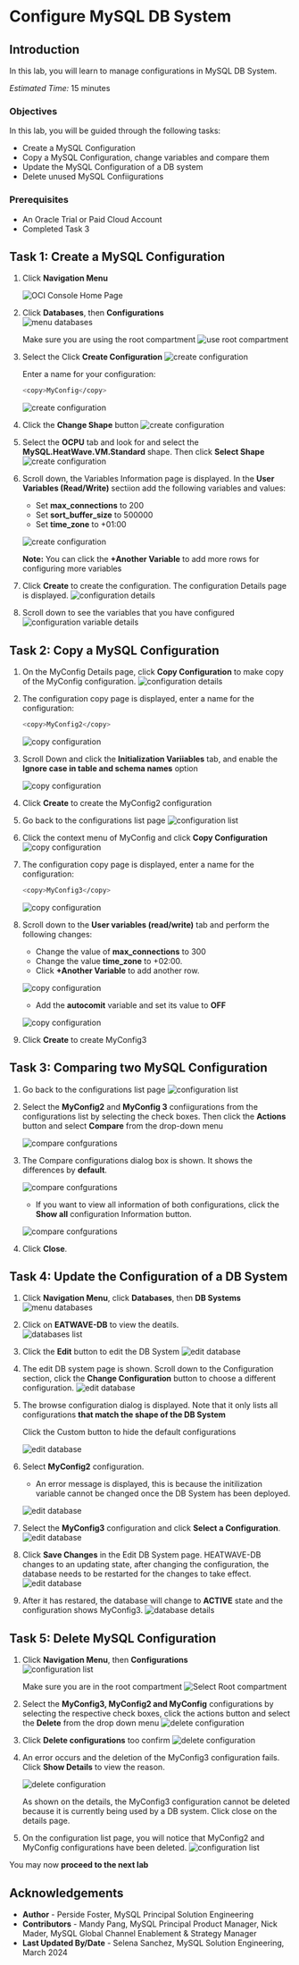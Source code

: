 # Configure MySQL DB System


## Introduction

In this lab, you will learn to manage configurations in MySQL DB System.

_Estimated Time:_ 15 minutes


### Objectives

In this lab, you will be guided through the following tasks:

- Create a MySQL Configuration 
- Copy a MySQL Configuration, change variables and compare them
- Update the MySQL Configuration of a DB system
- Delete unused MySQL Confiigurations

### Prerequisites

- An Oracle Trial or Paid Cloud Account
- Completed Task 3

## Task 1: Create a MySQL Configuration

1. Click **Navigation Menu**

    ![OCI Console Home Page](./images/homepage.png "home page")

2. Click  **Databases**, then **Configurations**  
    ![menu databases](./images/menu-databases-configurations.png "menu databases configurations")

    Make sure you are using the root compartment
    ![use root compartment](./images/select-compartment.png "use root comparment")

3. Select the Click **Create Configuration**
    ![create configuration](./images/create-configuration-list.png " click create configuration")

    Enter a name for your configuration: 

    ```bash
    <copy>MyConfig</copy>
    ```
  
    ![create configuration](./images/create-configuration-name.png "configuration compartment")

    
4. Click the **Change Shape** button 
    ![create configuration](./images/create-configuration-shape-change.png "change configuration shape")
    
5. Select the **OCPU** tab and look for and select the **MySQL.HeatWave.VM.Standard** shape. Then click **Select Shape**
    ![create configuration](./images/create-configuration-shape-select.png "select configuration shape")

6. Scroll down, the Variables Information page is displayed. In the **User Variables (Read/Write)** sectiion add the following variables and values:

    * Set **max_connections** to 200
    * Set **sort\_buffer\_size** to 500000
    * Set **time\_zone** to +01:00

    ![create configuration](./images/create-configuration-add-variables.png "configuration add variables")

    **Note:** You can click the **+Another Variable** to add more rows for configuring more variables

7. Click **Create** to create the configuration. The configuration Details page is displayed. 
    ![configuration details](./images/configuration-details.png "new configuration details")

8. Scroll down to see the variables that you have configured
    ![configuration variable details](./images/configuration-variables.png "new configuration variables details")



## Task 2: Copy a MySQL Configuration

1. On the MyConfig Details page, click **Copy Configuration** to make copy of the MyConfig configuration. 
    ![configuration details](./images/configuration-copy.png "click copy configuration")

2. The configuration copy page is displayed, enter a name for the configuration:

    ```bash
    <copy>MyConfig2</copy>
    ```

    ![copy configuration](./images/copy-configuration-name.png " copy configuration name")

3. Scroll Down and click the **Initialization Variiables** tab, and enable the **Ignore case in table and schema names** option

    ![copy configuration](./images/copy-configuration-change-initialization.png "copy configuration add initiialization variable")

4. Click **Create** to create the MyConfig2 configuration

5. Go back to the configurations list page
    ![configuration list](./images/list-configuration.png "list of configurations")

6. Click the context menu of MyConfig and click **Copy Configuration**
    ![copy configuration](./images/copy-configuration-from-dropdown.png "copy configuration dropdown menu")

7. The configuration copy page is displayed, enter a name for the configuration:

    ```bash
    <copy>MyConfig3</copy>
    ```
    ![copy configuration](./images/copy3-configuration-name.png "copy configuration name")

8. Scroll down to the **User variables (read/write)** tab and perform the following changes:
    * Change the value of **max_connections** to 300
    * Change the value **time_zone** to +02:00. 
    * Click **+Another Variable** to add another row.

    ![copy configuration](./images/copy-configuration-change-variables.png "copy configuration change variables")

    *  Add the **autocomit** variable and set its value to **OFF** 

    ![copy configuration](./images/copy-configuration-add-variable.png "copy configuration add variable")

9. Click **Create** to create MyConfig3 



## Task 3: Comparing two MySQL Configuration

1. Go back to the configurations list page 
    ![configuration list](./images/list-configuration3.png "list of confiigurations")
    
2. Select the **MyConfig2** and **MyConfig 3** confiigurations from the configurations list by selecting the check boxes. 
    Then click the **Actions** button and select **Compare** from the drop-down menu

    ![compare confgurations](./images/compare-configurations.png "click compare configurations")

3. The Compare configurations dialog box is shown. It shows the differences by **default**. 

    ![compare confgurations](./images/compare-configurations-default.png "compare confgurations default")

    * If you want to view all information of both configurations, click the **Show all** configuration Information button. 
    
    ![compare confgurations](./images/compare-configurations-show-all.png "compare confgurations all")

4. Click **Close**. 

## Task 4: Update the Configuration of a DB System

1. Click **Navigation Menu**, click  **Databases**, then **DB Systems**  
    ![menu databases](./images/menu-dbsystems.png "menu databases dbsystem")

2. Click on **EATWAVE-DB** to view the deatils.  
    ![databases list](./images/list-dbsystem.png "list of dbsystem")

3. Click the **Edit** button to edit the DB System
    ![edit database](./images/edit-dbsystem.png "click edit database")

4. The edit DB system page is shown. Scroll down to the Configuration section, click the **Change Configuration** button to choose a different configuration.
    ![edit database](./images/dbsystem-change-configuration.png "change database configuration")

5. The browse configuration dialog is displayed. Note that it only lists all configurations **that match the shape of the DB System**
    
    Click the Custom button to hide the default configurations 

    ![edit database](./images/dbsystem-change-configuration-custom.png "edit database cnfiguration custom tab")

6. Select **MyConfig2** configuration. 
    * An error message is displayed, this is because the initilization variable cannot be changed once the DB System has been deployed. 

    ![edit database](./images/dbsystem-change-configuration-error.png "edit database error")
    
7. Select the **MyConfig3** configuration and click **Select a Configuration**. 
    ![edit database](./images/dbsystem-change-configuration-final.png "change database configuration")

8. Click **Save Changes** in the Edit DB System page. HEATWAVE-DB changes to an updating state, after changing the configuration, the database needs to be restarted for the changes to take effect. 
    ![edit database](./images/dbsystem-change-configuration-save-changes.png "edit database save changes")

9. After it has restared, the database will change to **ACTIVE** state and the configuration shows MyConfig3. 
    ![database details](./images/dbsystem-active.png "active database")


## Task 5: Delete MySQL Configuration

1. Click **Navigation Menu**, then **Configurations**  
    ![configuration list](./images/menu-databases-configurations.png "list of confiigurations")

    Make sure you are in the root compartment
    ![Select Root compartment](./images/select-compartment.png "use root comparment")

3. Select the **MyConfig3, MyConfig2 and MyConfig** configurations by selecting the respective check boxes, click the actions button and select the **Delete** from the drop down menu
    ![delete configuration](./images/delete-configurations.png "click delete configuration")

4. Click **Delete configurations** too confirm
    ![delete configuration](./images/delete-configurations-confirm.png "delete configuration")

5. An error occurs and the deletion of the MyConfig3 configuration fails. Click **Show Details** to view the reason. 

    ![delete configuration](./images/delete-configurations-error.png "delete configuration error")
    
    As shown on the details, the MyConfig3 configuration cannot be deleted because it is currently being used by a DB system.
    Click close on the details page. 

6. On the configuration list page, you will notice that MyConfig2 and MyConfig configurations have been deleted.
    ![configuration list](./images/list-configurations.png "list of configurations")


You may now **proceed to the next lab**

## Acknowledgements

- **Author** - Perside Foster, MySQL Principal Solution Engineering
- **Contributors** - Mandy Pang, MySQL Principal Product Manager,  Nick Mader, MySQL Global Channel Enablement & Strategy Manager
- **Last Updated By/Date** - Selena Sanchez, MySQL Solution Engineering, March 2024